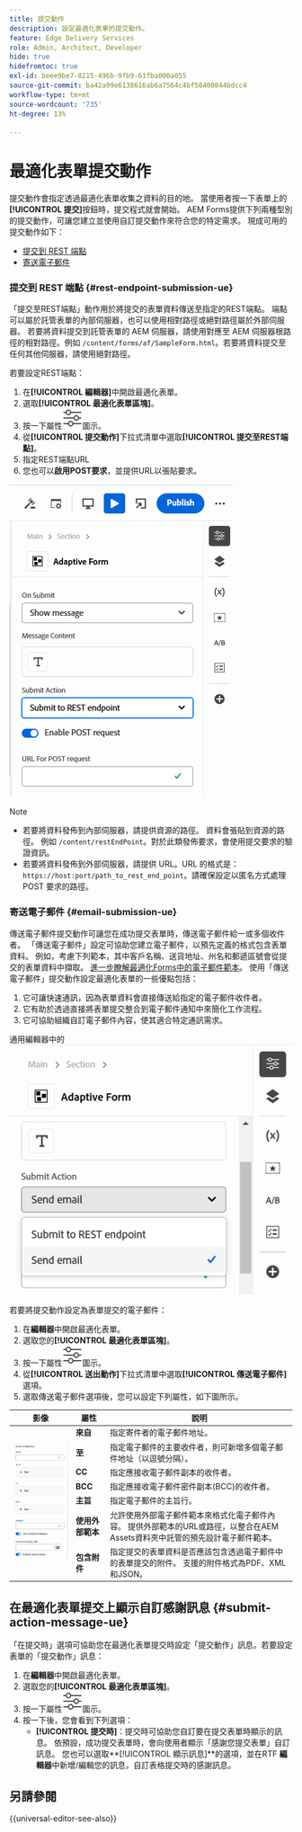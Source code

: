 ```yaml
---
title: 提交動作
description: 設定最適化表單的提交動作。
feature: Edge Delivery Services
role: Admin, Architect, Developer
hide: true
hidefromtoc: true
exl-id: beee9be7-8215-496b-9fb9-61fba000a055
source-git-commit: ba42a99e6138616ab6a7564c4bf58400844bdcc4
workflow-type: tm+mt
source-wordcount: '735'
ht-degree: 13%

---
```


# 最適化表單提交動作

提交動作會指定透過最適化表單收集之資料的目的地。 當使用者按一下表單上的&#x200B;**[!UICONTROL 提交]**&#x200B;按鈕時，提交程式就會開始。 AEM Forms提供下列兩種型別的提交動作，可讓您建立並使用自訂提交動作來符合您的特定需求。 現成可用的提交動作如下：

<!--To define a Submit Action for an Adaptive Form, you use the Properties dialog of the **Adaptive Form block** in the **Editor**-->

* [提交到 REST 端點](#rest-endpoint-submission-ue)
* [寄送電子郵件](#email-submission-ue)


### 提交到 REST 端點 {#rest-endpoint-submission-ue}

「提交至REST端點」動作用於將提交的表單資料傳送至指定的REST端點。 端點可以屬於託管表單的內部伺服器，也可以使用相對路徑或絕對路徑屬於外部伺服器。 若要將資料提交到託管表單的 AEM 伺服器，請使用對應至 AEM 伺服器根路徑的相對路徑。例如 `/content/forms/af/SampleForm.html`。若要將資料提交至任何其他伺服器，請使用絕對路徑。

<!--Configuring the Submit Action to REST Endpoint for Adaptive Forms offers several benefits such as:  
* It facilitates seamless integration of form data with external systems and services via RESTful APIs.  
* Offers flexibility in managing data submissions from Adaptive Forms, accommodating dynamic and complex data structures.  
* Allows dynamic mapping of form fields to parameters within the REST endpoint URL, enabling adaptable and customizable data submissions.
-->



若要設定REST端點：

1. 在&#x200B;**[!UICONTROL 編輯器]**&#x200B;中開啟最適化表單。
1. 選取&#x200B;**[!UICONTROL 最適化表單區塊]**。
1. 按一下屬性![屬性](/help/forms/assets/Smock_Properties_18_N.svg)圖示。
1. 從&#x200B;**[!UICONTROL 提交動作]**&#x200B;下拉式清單中選取&#x200B;**[!UICONTROL 提交至REST端點]**。
1. 指定REST端點URL
1. 您也可以&#x200B;**啟用POST要求**，並提供URL以張貼要求。

![啟用最適化表單的POST要求](/help/forms/assets/enable-post-request-ue.png)

>[!NOTE]
>
> * 若要將資料發佈到內部伺服器，請提供資源的路徑。 資料會張貼到資源的路徑。 例如 `/content/restEndPoint`。對於此類發佈要求，會使用提交要求的驗證資訊。
> * 若要將資料發佈到外部伺服器，請提供 URL。URL 的格式是：`https://host:port/path_to_rest_end_point`。請確保設定以匿名方式處理 POST 要求的路徑。

### 寄送電子郵件 {#email-submission-ue}

傳送電子郵件提交動作可讓您在成功提交表單時，傳送電子郵件給一或多個收件者。 「傳送電子郵件」設定可協助您建立電子郵件，以預先定義的格式包含表單資料。 例如，考慮下列範本，其中客戶名稱、送貨地址、州名和郵遞區號會從提交的表單資料中擷取。 [進一步瞭解最適化Forms中的電子郵件範本](/help/forms/html-email-templates-in-adaptive-forms.md)。 使用「傳送電子郵件」提交動作設定最適化表單的一些優點包括：

1. 它可讓快速通訊，因為表單資料會直接傳送給指定的電子郵件收件者。
1. 它有助於透過直接將表單提交整合到電子郵件通知中來簡化工作流程。
1. 它可協助組織自訂電子郵件內容，使其適合特定通訊需求。

通用編輯器中的![最適化表單屬性](/help/forms/assets/submit-actions-ue.png)


若要將提交動作設定為表單提交的電子郵件：

1. 在&#x200B;**編輯器**&#x200B;中開啟最適化表單。
1. 選取您的&#x200B;**[!UICONTROL 最適化表單區塊]**。
1. 按一下屬性![屬性](/help/forms/assets/Smock_Properties_18_N.svg)圖示。
1. 從&#x200B;**[!UICONTROL 送出動作]**&#x200B;下拉式清單中選取&#x200B;**[!UICONTROL 傳送電子郵件]**&#x200B;選項。
1. 選取傳送電子郵件選項後，您可以設定下列屬性，如下圖所示。

<table>
  <thead>
    <tr>
      <th>影像</th>
      <th>屬性</th>
      <th>說明</th>
    </tr>
  </thead>
  <tbody>
    <tr>
    <td rowspan="7"><img src="/help/forms/assets/email-config-ue.png" alt="電子郵件設定"></td> 
    <td><b>來自</td>
    <td>指定寄件者的電子郵件地址。</td>
    </tr>
    <tr>
      <td><b>至</td>
      <td>指定電子郵件的主要收件者，則可新增多個電子郵件地址（以逗號分隔）。</td>
    </tr>
    <tr>
      <td><b>CC</td>
      <td>指定應接收電子郵件副本的收件者。</td>
    </tr>
    <tr>
      <td><b>BCC</td>
      <td>指定應接收電子郵件密件副本(BCC)的收件者。</td>
    </tr>
    <tr>
      <td><b>主旨</td>
      <td>指定電子郵件的主旨行。</td>
    </tr>
    <tr>
      <td><b>使用外部範本</td>
      <td>允許使用外部電子郵件範本來格式化電子郵件內容。 提供外部範本的URL或路徑，以整合在AEM Assets資料夾中託管的預先設計電子郵件範本。</td>
    </tr>
    <tr>
      <td><b>包含附件</td>
      <td>指定提交的表單資料是否應該包含透過電子郵件中的表單提交的附件。 支援的附件格式為PDF、XML和JSON。</td>
    </tr>
  </tbody>
</table>






<!--
        
        * **From**: The email address of the sender.
        * **To**: Specify the primary recipients of the email, multiple email addresses can be added, separated by commas.
        * **CC**: Specify the recipients who should receive a carbon copy (CC) of the email.
        * **BCC**: Specify the recipients who should receive a blind carbon copy (BCC) of the email.
        * **Subject**: Specify the subject line of the email.
        * **Use External Template**: Enables the use of an external email template for formatting the email content. Provide the URL or path to the External template path to integrate a pre-designed email template hosted in your AEM Assets folder.
        * **Include Attachment**: Specifies whether the submitted form data should include an attachment submitted through the form in the email.

    {width=50%,height=50%}![Enable post request for adaptive forms](/help/forms/assets/email-config-ue.png)

-->

## 在最適化表單提交上顯示自訂感謝訊息 {#submit-action-message-ue}

「在提交時」選項可協助您在最適化表單提交時設定「提交動作」訊息。若要設定表單的「提交動作」訊息：

1. 在&#x200B;**編輯器**&#x200B;中開啟最適化表單。
1. 選取您的&#x200B;**[!UICONTROL 最適化表單區塊]**。
1. 按一下屬性![屬性](/help/forms/assets/Smock_Properties_18_N.svg)圖示。
1. 按一下後，您會看到下列選項：
   * **[!UICONTROL 提交時]**：提交時可協助您自訂要在提交表單時顯示的訊息。 依預設，成功提交表單時，會向使用者顯示「感謝您提交表單」自訂訊息。
您也可以選取**[!UICONTROL 顯示訊息]**&#x200B;的選項，並在RTF **編輯器**&#x200B;中新增/編輯您的訊息，自訂表格提交時的感謝訊息。


## 另請參閱

{{universal-editor-see-also}}

